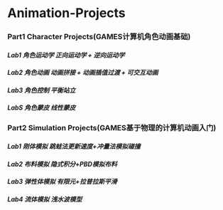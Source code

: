# Animation-Projects

### Part1 Character Projects(GAMES计算机角色动画基础)

#### *Lab1 角色运动学 正向运动学 + 逆向运动学*

#### *Lab2 角色动画 动画拼接 + 动画插值过渡 + 可交互动画*

#### *Lab3 角色控制 平衡站立*

#### *LabS 角色蒙皮 线性蒙皮*

### Part2 Simulation Projects(GAMES基于物理的计算机动画入门)

#### *Lab1 刚体模拟 跳蛙法更新速度+冲量法模拟碰撞*

#### *Lab2 布料模拟 隐式积分+PBD模拟布料*

#### *Lab3 弹性体模拟 有限元+拉普拉斯平滑*

#### *Lab4 流体模拟 浅水波模型*

